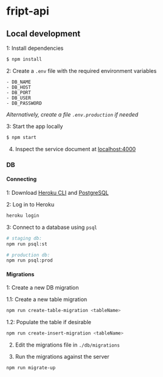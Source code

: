 # fript-api

## Local development

1: Install dependencies

```bash
$ npm install
```

2: Create a `.env` file with the required environment variables

```
- DB_NAME
- DB_HOST
- DB_PORT
- DB_USER
- DB_PASSWORD
```

*Alternatively, create a file `.env.production` if needed*

3: Start the app locally

```bash
$ npm start
```

4. Inspect the service document at [localhost:4000][1]

### DB

#### Connecting

1: Download [Heroku CLI][2] and [PostgreSQL][3]

2: Log in to Heroku

```bash
heroku login
```

3: Connect to a database using `psql`

```bash
# staging db:
npm run psql:st

# production db:
npm run psql:prod
```

#### Migrations

1: Create a new DB migration

1.1: Create a new table migration

```bash
npm run create-table-migration <tableName>
```

1.2: Populate the table if desirable

```bash
npm run create-insert-migration <tableName>
```

2. Edit the migrations file in `./db/migrations`

3. Run the migrations against the server

```bash
npm run migrate-up
```

[1]: http://localhost:4000
[2]: https://devcenter.heroku.com/articles/heroku-command-line
[3]: https://www.postgresql.org
